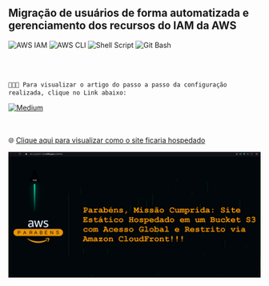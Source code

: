 ## Migração de usuários de forma automatizada e gerenciamento dos recursos do IAM da AWS

![AWS IAM](https://img.shields.io/badge/AWS%20IAM-FF9900?style=for-the-badge&logo=amazon-aws&logoColor=white)
![AWS CLI](https://img.shields.io/badge/AWS%20CLI-4A90E2?style=for-the-badge&logo=amazon-aws&logoColor=white)
![Shell Script](https://img.shields.io/badge/Shell%20Script-121011?style=for-the-badge&logo=gnu-bash&logoColor=white)
![Git Bash](https://img.shields.io/badge/Git%20Bash-F05032?style=for-the-badge&logo=git&logoColor=white)

<br>
<br>

```
👨🏻‍💻 Para visualizar o artigo do passo a passo da configuração realizada, clique no Link abaixo:

```
<a href="/" target="_blank">
  <img src="https://img.shields.io/badge/Medium-12100E?style=for-the-badge&logo=medium&logoColor=white" alt="Medium">
</a>

<br>
<br>
<br>


🌐 [Clique aqui para visualizar como o site ficaria hospedado](https://medium.com/@diegonery465/migra%C3%A7%C3%A3o-de-usu%C3%A1rios-de-forma-automatizada-e-gerenciamento-dos-recursos-do-iam-identity-and-access-d98cccddfd81)<br>

<img src="https://github.com/diegonery465/AWS-Projects/blob/main/SiteHospedado.png"/>

